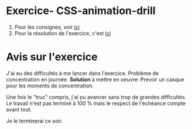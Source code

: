 # Exercice- CSS-animation-drill

1. Pour les consignes, voir [ici](https://becodeorg.github.io/end-of-prairie-technical-drill/)
1. Pour la résolution de l'exercice, c'est [ici](https://makemya.github.io/css-animation-drill/)

# Avis sur l'exercice

J'ai eu des difficultés à me lancer dans l'exercice. Problème de concentration en journée.
**Solution** à mettre en oeuvre: Prevoir un casque pour les moments de concentration.

Une fois le "truc" compris, j'ai pu avancer sans trop de grandes difficultés. Le travail n'est pas terminé à 100 % mais le respect de l'échéance compte avant tout. 

Je le terminerai ce soir.